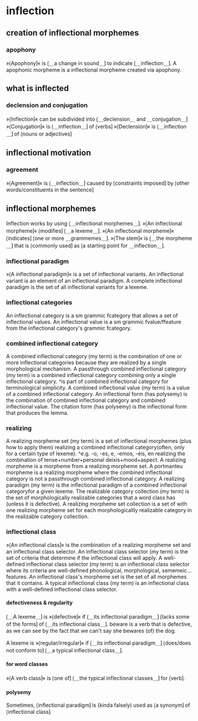 # inflection

## creation of inflectional morphemes

### apophony

»⟮Apophony⟯« is ⟮＿a change in sound＿⟯ to indicate ⟮＿inflection＿⟯.
A apophonic morpheme is a inflectional morpheme created via apophony.

## what is inflected

### declension and conjugation

»⟮Inflection⟯« can be subdivided into ⟮＿declension＿ and ＿conjugation＿⟯
»⟮Conjugation⟯« is ⟮＿inflection＿⟯ of ⟮verbs⟯
»⟮Declension⟯« is ⟮＿inflection＿⟯ of ⟮nouns or adjectives⟯

## inflectional motivation

### agreement

»⟮Agreement⟯« is ⟮＿inflection＿⟯ caused by ⟮constraints imposed⟯ by ⟮other words/constituents in the sentence⟯

## inflectional morphemes

Inflection works by using ⟮＿inflectional morphemes＿⟯.
»⟮An inflectional morpheme⟯« ⟮modifies⟯ ⟮＿a lexeme＿⟯.
»⟮An inflectional morpheme⟯« ⟮indicates⟯ ⟮one or more ＿grammemes＿⟯.
»⟮The stem⟯« is ⟮＿the morpheme＿⟯ that is ⟮commonly used⟯ as ⟮a starting point for ＿inflection＿⟯.

### inflectional paradigm

»⟮A inflectional paradigm⟯« is a set of inflectional variants.
An inflectional variant is an element of an inflectional paradigm.
A complete inflectional paradigm is the set of all inflectional variants for a lexeme.

### inflectional categories

An inflectional category is a sm grammic fcategory that allows a set of inflectional values.
An inflectional value is a sm grammic fvalue/ffeature from the inflectional category's grammic fcategory.

### combined inflectional category

A combined inflectional category (my term) is the combination of one or more inflectional categories because they are realized by a single morphological mechanism.
A passthrough combined inflectional category (my term) is a combined inflectional category combining only a single inflectional category.
^is part of combined inflectional category for terminological simplicity.
A combined inflectional value (my term) is a value of a combined inflectional category.
An inflectional form (has polysemy) is the combination of combined inflectional category and combined inflectional value.
The citation form (has polysemy) is the inflectional form that produces the lemma.

### realizing

A realizing morpheme set (my term) is a set of inflectional morphemes (plus how to apply them) realizing a combined inflectional category(often, only for a certain type of lexeme).
^e.g. -o, -es, e, -emos, -éis, en realizing the combination of tense+number+personal deixis+mood+aspect.
A realizing morpheme is a morpheme from a realizing morpheme set.
A portmanteu morpheme is a realizing morpheme where the combined inflectional category is not a passthrough combined inflectional category.
A realizing paradigm (my term) is the inflectional paradigm of a combined inflectional categoryfor a given lexeme.
The realizable category collection (my term) is the set of morphologically realizable categories that a word class has (unless it is defective).
A realizing morpheme set collection is a set of with one realizing morpheme set for each morphologicallly realizable category in the realizable category collection.

### inflectional class

»⟮An inflectional class⟯« is the combination of a realizing morpheme set and an inflectional class selector.
An inflectional class selector (my term) is the set of criteria that determine if the inflectional class will apply.
A well-defined inflectional class selector (my term) is an inflectional class selector where its criteria are well-defined phonological, morphological, sememeic... features.
An inflectional class's morpheme set is the set of all morphemes that it contains.
A typical inflectional class (my term) is an inflectional class with a well-defined inflectional class selector.

#### defectiveness & regularity

⟮＿A lexeme＿⟯ is »⟮defective⟯« if ⟮＿its inflectional paradigm＿⟯ ⟮lacks some of the forms⟯ of ⟮＿its inflectional class＿⟯.
beware is a verb that is defective, as we can see by the fact that we can't say she bewares (of) the dog.

A lexeme is »⟮regular/irregular⟯« if ⟮＿its inflectional paradigm＿⟯ ⟮does/does not conform to⟯ ⟮＿a typical inflectional class＿⟯.

#### for word classes

»⟮A verb class⟯« is ⟮one of⟯ ⟮＿the typical inflectional classes＿⟯ for ⟮verb⟯.

#### polysemy

Sometimes, ⟮inflectional paradigm⟯ is (kinda falsely) used as ⟮a synonym⟯ of ⟮inflectional class⟯.
